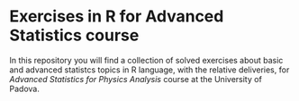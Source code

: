 # Exercises in R for Advanced Statistics course
In this repository you will find a collection of solved exercises about basic and advanced statistcs topics in R language, with the relative deliveries, for *Advanced Statistics for Physics Analysis* course at the University of Padova.
